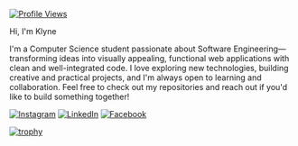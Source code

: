 [![Profile Views](https://hits.seeyoufarm.com/api/count/incr/badge.svg?url=https://github.com/KlyneChrysler&title=Profile%20Views&style=flat)](https://github.com/KlyneChrysler)


Hi, I'm Klyne

I'm a Computer Science student passionate about Software Engineering—transforming ideas into visually appealing, functional web applications with clean and well-integrated code. I love exploring new technologies, building creative and practical projects, and I'm always open to learning and collaboration. Feel free to check out my repositories and reach out if you'd like to build something together!

[![Instagram](https://img.shields.io/badge/Instagram-E4405F?style=flat&logo=instagram&logoColor=white)](https://www.instagram.com/klyne.chrysler)
[![LinkedIn](https://img.shields.io/badge/LinkedIn-0077B5?style=flat&logo=linkedin&logoColor=white)](https://www.linkedin.com/in/klyne-chrysler-b60875287)
[![Facebook](https://img.shields.io/badge/Facebook-1877F2?style=flat&logo=facebook&logoColor=white)](https://www.facebook.com/kccd11)


[![trophy](https://github-profile-trophy.vercel.app/?username=KlyneChrysler&theme=onedark&margin-w=10&margin-h=10)](https://github.com/ryo-ma/github-profile-trophy)
